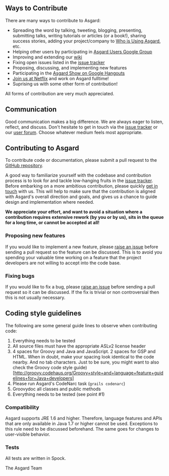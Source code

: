 ## Ways to Contribute

There are many ways to contribute to Asgard:

* Spreading the word by talking, tweeting, blogging, presenting, submitting talks, writing tutorials or articles (or a book!), sharing success stories, adding your project/company to [Who is Using Asgard](some_link), etc.
* Helping other users by participating in [Asgard Users Google Group](https://groups.google.com/forum/#!forum/AsgardUsers)
* Improving and extending our [wiki](https://github.com/Netflix/asgard/wiki)
* Fixing open issues listed in the [issue tracker](https://github.com/Netflix/asgard/issues)
* Proposing, discussing, and implementing new features
* Participating in the [Asgard Show on Google Hangouts](http://www.youtube.com/user/TheAsgardShow)
* [Join us at Netflix](http://jobs.netflix.com/) and work on Asgard fulltime! 
* Suprising us with some other form of contribution!


All forms of contribution are very much appreciated.

## Communication

Good communication makes a big difference. We are always eager to listen, reflect, and discuss. Don't hesitate to get in touch via the [issue tracker](https://github.com/Netflix/asgard/issues) or our [user forum](https://groups.google.com/forum/#!forum/AsgardUsers). Choose whatever medium feels most appropriate.

## Contributing to Asgard

To contribute code or documentation, please submit a pull request to the [GitHub repository](https://github.com/Netflix/asgard). 

A good way to familiarize yourself with the codebase and contribution process is to look for and tackle low-hanging fruits in the [issue tracker](https://github.com/Netflix/asgard/issues). Before embarking on a more ambitious contribution, please quickly [get in touch](#communication) with us. This will help to make sure that the contribution is aligned with Asgard's overall direction and goals, and gives us a chance to guide design and implementation where needed. 

**We appreciate your effort, and want to avoid a situation where a contribution requires extensive rework (by you or by us), sits in the queue for a long time, or cannot be accepted at all!**

### Proposing new features

If you would like to implement a new feature, please [raise an issue](https://github.com/Netflix/asgard/issues) before sending a pull request so the feature can be discussed.
This is to avoid you spending your valuable time working on a feature that the project developers are not willing to accept into the code base.

### Fixing bugs

If you would like to fix a bug, please [raise an issue](https://github.com/Netflix/asgard/issues) before sending a pull request so it can be discussed.
If the fix is trivial or non controversial then this is not usually necessary.

## Coding style guidelines

The following are some general guide lines to observe when contributing code:

1. Everything needs to be tested
1. All source files must have the appropriate ASLv2 license header
1. 4 spaces for Groovy and Java and JavaScript. 2 spaces for GSP and HTML. When in doubt, make your spacing look identical to the code nearby. And no tab characters. Just to be sure, you might want to also check the Groovy code style guide)[http://groovy.codehaus.org/Groovy+style+and+language+feature+guidelines+for+Java+developers]
1. Please run Asgard's CodeNarc task (`grails codenarc`)
1. Groovydoc all classes and public methods
1. Everything needs to be tested (see point #1)

### Compatibility

Asgard supports JRE 1.6 and higher. Therefore, language features and APIs that are only available in Java 1.7 or higher cannot be used. Exceptions to this rule need to be discussed beforehand. The same goes for changes to user-visible behavior.

### Tests

All tests are written in Spock.

The Asgard Team
